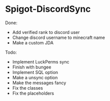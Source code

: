 # Spigot-DiscordSync

Done:
- Add verified rank to discord user
- Change discord username to minecraft name
- Make a custom JDA

Todo:
- Implement LuckPerms sync 
- Finish with bungee
- Implement SQL option
- Make a unsync option
- Make the messages fancy
- Fix the classes
- Fix the placeholders
